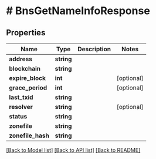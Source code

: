 # # BnsGetNameInfoResponse

## Properties

Name | Type | Description | Notes
------------ | ------------- | ------------- | -------------
**address** | **string** |  |
**blockchain** | **string** |  |
**expire_block** | **int** |  | [optional]
**grace_period** | **int** |  | [optional]
**last_txid** | **string** |  |
**resolver** | **string** |  | [optional]
**status** | **string** |  |
**zonefile** | **string** |  |
**zonefile_hash** | **string** |  |

[[Back to Model list]](../../README.md#models) [[Back to API list]](../../README.md#endpoints) [[Back to README]](../../README.md)
